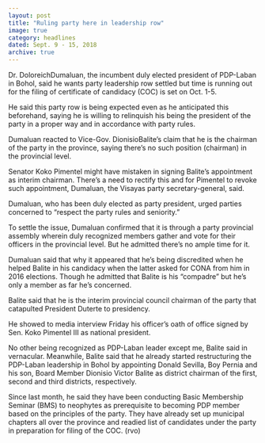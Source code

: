 ```yaml
---
layout: post
title: "Ruling party here in leadership row"
image: true
category: headlines
dated: Sept. 9 - 15, 2018
archive: true
---
```


Dr. DoloreichDumaluan, the incumbent duly elected president of PDP-Laban in Bohol, said he wants party leadership row settled but time is running out for the filing of certificate of candidacy (COC) is set on Oct. 1-5.

He said this party row is being expected even as he anticipated this beforehand, saying he is willing to relinquish his being the president of the party in a proper way and in accordance with party rules.

Dumaluan reacted to Vice-Gov. DionisioBalite’s claim that he is the chairman of the party in the province, saying there’s no such position (chairman) in the provincial level.

Senator Koko Pimentel might have mistaken in signing Balite’s appointment as interim chairman. There’s a need to rectify this and for Pimentel to revoke such appointment, Dumaluan, the Visayas party secretary-general, said.

Dumaluan, who has been duly elected as party president, urged parties concerned to “respect the party rules and seniority.”

To settle the issue, Dumaluan confirmed that it is through a party provincial assembly wherein duly recognized members gather and vote for their officers in the provincial level. But he admitted there’s no ample time for it.

Dumaluan said that why it appeared that he’s being discredited when he helped Balite in his candidacy when the latter asked for CONA from him in 2016 elections.
Though he admitted that Balite is his “compadre” but he’s only a member as far he’s concerned.

Balite said that he is the interim provincial council chairman of the party that catapulted President Duterte to presidency.

He showed to media interview Friday his officer’s oath of office signed by Sen. Koko Pimentel III as national president.

No other being recognized as PDP-Laban leader except me, Balite said in vernacular.
Meanwhile,  Balite said that he already started restructuring the PDP-Laban leadership in Bohol by appointing Donald Sevilla, Boy Pernia and his son, Board Member Dionisio Victor Balite as district chairman of the first, second and third districts, respectively.

Since last month, he said they have been conducting Basic Membership Seminar (BMS) to neophytes as prerequisite to becoming PDP member based on the principles of the party.
They have already set up municipal chapters all over the province and readied list of candidates under the party in preparation for filing of the COC. (rvo)